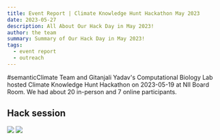 ```yaml
---
title: Event Report | Climate Knowledge Hunt Hackathon May 2023
date: 2023-05-27
description: All About Our Hack Day in May 2023!
author: the team
summary: Summary of Our Hack Day in May 2023!
tags:
  - event report
  - outreach
---
```


#semanticClimate Team and Gitanjali Yadav's Computational Biology Lab hosted Climate Knowledge Hunt Hackathon on 2023-05-19 at NII Board Room. We had about 20 in-person and 7 online participants. 


## Hack session
<img src = /p/static/img/semanticClimate_breakout_01.jpeg>
<img src = /p/static/img/semanticClimate_breakout_02.jpeg>
